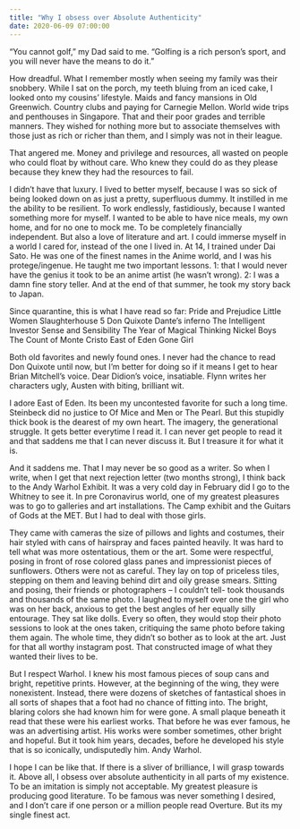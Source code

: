 ```yaml
---
title: "Why I obsess over Absolute Authenticity"
date: 2020-06-09 07:00:00
---
```

“You cannot golf,” my Dad said to me. “Golfing is a rich person’s sport, and you will never have the means to do it.”

How dreadful. What I remember mostly when seeing my family was their snobbery. While I sat on the porch, my teeth bluing from an iced cake,  I looked onto my cousins’ lifestyle. Maids and fancy mansions in Old Greenwich. Country clubs and paying for Carnegie Mellon. World wide trips and penthouses in Singapore. That and their poor grades and terrible manners. They wished for nothing more but to associate themselves with those just as rich or richer than them, and I simply was not in their league.

That angered me. Money and privilege and resources, all wasted on people who could float by without care. Who knew they could do as they please because they knew they had the resources to fail.

I didn’t have that luxury. I lived to better myself, because I was so sick of being looked down on as just a pretty, superfluous dummy. It instilled in me the ability to be resilient. To work endlessly, fastidiously, because I wanted something more for myself. I wanted to be able to have nice meals, my own home, and for no one to mock me. To be completely financially independent.  But also a love of literature and art. I could immerse myself in a world I cared for, instead of the one I lived in. At 14, I trained under Dai Sato. He was one of the finest names in the Anime world, and I was his protege/ingenue. He taught me two important lessons. 1: that I would never have the genius it took to be an anime artist (he wasn’t wrong). 2: I was a damn fine story teller. And at the end of that summer, he took my story back to Japan.

Since quarantine, this is what I have read so far:
Pride and Prejudice
Little Women
Slaughterhouse 5
Don Quixote
Dante’s inferno
The Intelligent Investor
Sense and Sensibility
The Year of Magical Thinking
Nickel Boys
The Count of Monte Cristo
East of Eden
Gone Girl

Both old favorites and newly found ones. I never had the chance to read Don Quixote until now, but I’m better for doing so if it means I get to hear Brian Mitchell’s voice. Dear Didion’s voice, insatiable. Flynn writes her characters ugly, Austen with biting, brilliant wit.

I adore East of Eden. Its been my uncontested favorite for such a long time. Steinbeck did no justice to Of Mice and Men or The Pearl. But this stupidly thick book is the dearest of my own heart. The imagery, the generational struggle. It gets better everytime I read it. I can never get people to read it and that saddens me that I can never discuss it. But I treasure it for what it is.

And it saddens me. That I may never be so good as a writer. So when I write, when I get that next rejection letter (two months strong), I think back to the Andy Warhol Exhibit. It was a very cold day in February did I go to the Whitney to see it. In pre Coronavirus world, one of my greatest pleasures was to go to galleries and art installations. The Camp exhibit and the Guitars of Gods at the MET. But I had to deal with those girls.

 They came with cameras the size of pillows and lights and costumes, their hair styled with cans of hairspray and faces painted heavily. It was hard to tell what was more ostentatious, them or the art. Some were respectful, posing in front of rose colored glass panes and impressionist pieces of sunflowers. Others were not as careful. They lay on top of priceless tiles, stepping on them and leaving behind dirt and oily grease smears.  Sitting and posing, their friends or photographers – I couldn’t tell- took thousands and thousands of the same photo. I laughed to myself over one the girl who was on her back, anxious to get the best angles of her equally silly entourage. They sat like dolls. Every so often, they would stop their photo sessions to look at the ones taken, critiquing the same photo before taking them again. The whole time, they didn’t so bother as to look at the art. Just for that all worthy instagram post. That constructed image of what they wanted their lives to be.

But I respect Warhol.  I knew his most famous pieces of soup cans and bright, repetitive prints. However, at the beginning of the wing, they were nonexistent. Instead, there were dozens of sketches of fantastical shoes in all sorts of shapes that a foot had no chance of fitting into. The bright, blaring colors she had known him for were gone. A small plaque beneath it read that these were his earliest works. That before he was ever famous, he was an advertising artist. His works were somber sometimes, other bright and hopeful. But it took him years, decades, before he developed his style that is so iconically, undisputedly him. Andy Warhol.

I hope I can be like that. If there is a sliver of brilliance, I will grasp towards it. Above all, I obsess over absolute authenticity in all parts of my existence. To be an imitation is simply not acceptable. My greatest pleasure is producing good literature. To be famous was never something I desired, and I don’t care if one person or a million people read Overture. But its my single finest act.
